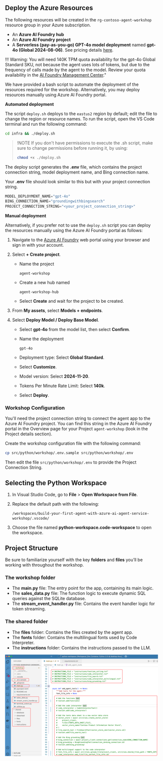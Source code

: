 ## Deploy the Azure Resources

The following resources will be created in the `rg-contoso-agent-workshop` resource group in your Azure subscription.

- An **Azure AI Foundry hub** 
- An **Azure AI Foundry project** 
- A **Serverless (pay-as-you-go) GPT-4o model deployment** named **gpt-4o (Global 2024-08-06)**. See pricing details [here](https://azure.microsoft.com/pricing/details/cognitive-services/openai-service/).

!!! Warning: You will need 140K TPM quota availability for the gpt-4o Global Standard SKU, not because the agent uses lots of tokens, but due to the frequency of calls made by the agent to the model. Review your quota availability in the [AI Foundry Management Center](https://ai.azure.com/managementCenter/quota)."

We have provided a bash script to automate the deployment of the resources required for the workshop. Alternatively, you may deploy resources manually using Azure AI Foundry portal. 

**Automated deployment**

The script `deploy.sh` deploys to the `eastus2` region by default; edit the file to change the region or resource names. To run the script, open the VS Code terminal and run the following command:

```bash
cd infra && ./deploy.sh
```

> !NOTE
> If you don't have permissions to execute the .sh script, make sure to change permissions before running it, by using:
> ```bash
> chmod +x ./deploy.sh
> ```

The deploy script generates the **.env** file, which contains the project connection string, model deployment name, and Bing connection name.

Your **.env** file should look similar to this but with your project connection string.

```python
MODEL_DEPLOYMENT_NAME="gpt-4o"
BING_CONNECTION_NAME="groundingwithbingsearch"
PROJECT_CONNECTION_STRING="<your_project_connection_string>"
```

**Manual deployment**

Alternatively, if you prefer not to use the `deploy.sh` script you can deploy the resources manually using the Azure AI Foundry portal as follows:

1. Navigate to the [Azure AI Foundry](https://ai.azure.com) web portal using your browser and sign in with your account.
2. Select **+ Create project**.

    - Name the project

        ```text
        agent-workshop
        ```

    - Create a new hub named

        ```text
        agent-workshop-hub
        ```

    - Select **Create** and wait for the project to be created.
3. From **My assets**, select **Models + endpoints**.
4. Select **Deploy Model / Deploy Base Model**.

    - Select **gpt-4o** from the model list, then select **Confirm**.
    - Name the deployment

        ```text
        gpt-4o
        ```

    - Deployment type: Select **Global Standard**.
    - Select **Customize**.
    - Model version: Select **2024-11-20**.
    - Tokens Per Minute Rate Limit: Select **140k**.
    - Select **Deploy**.

### Workshop Configuration

You'll need the project connection string to connect the agent app to the Azure AI Foundry project. You can find this string in the Azure AI Foundry portal in the Overview page for your Project `agent-workshop` (look in the Project details section).

Create the workshop configuration file with the following command:

```bash
cp src/python/workshop/.env.sample src/python/workshop/.env
```

Then edit the file `src/python/workshop/.env` to provide the Project Connection String.

## Selecting the Python Workspace

1. In Visual Studio Code, go to **File** > **Open Workspace from File**.
2. Replace the default path with the following:

    ```text
    /workspaces/build-your-first-agent-with-azure-ai-agent-service-workshop/.vscode/
    ```

3. Choose the file named **python-workspace.code-workspace** to open the workspace.

## Project Structure

Be sure to familiarize yourself with the key **folders** and **files** you’ll be working with throughout the workshop.

### The workshop folder

- The **main.py** file: The entry point for the app, containing its main logic.
- The **sales_data.py** file: The function logic to execute dynamic SQL queries against the SQLite database.
- The **stream_event_handler.py** file: Contains the event handler logic for token streaming.

### The shared folder

- The **files** folder: Contains the files created by the agent app.
- The **fonts** folder: Contains the multilingual fonts used by Code Interpreter.
- The **instructions** folder: Contains the instructions passed to the LLM.

![Lab folder structure](../media/project-structure-self-guided-python.png)



